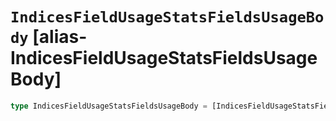 # `IndicesFieldUsageStatsFieldsUsageBody` [alias-IndicesFieldUsageStatsFieldsUsageBody]
```typescript
type IndicesFieldUsageStatsFieldsUsageBody = [IndicesFieldUsageStatsFieldsUsageBodyKeys](./IndicesFieldUsageStatsFieldsUsageBodyKeys.md) & { [property: string]: [IndicesFieldUsageStatsUsageStatsIndex](./IndicesFieldUsageStatsUsageStatsIndex.md) | [ShardStatistics](./ShardStatistics.md);};
```
